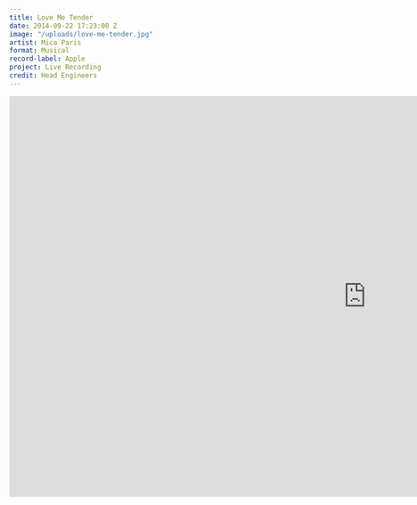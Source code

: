 ```yaml
---
title: Love Me Tender
date: 2014-09-22 17:23:00 Z
image: "/uploads/love-me-tender.jpg"
artist: Mica Paris
format: Musical
record-label: Apple
project: Live Recording
credit: Head Engineers
---
```


<div class="responsive-embed  widescreen">
<iframe width="1280" height="720" src="https://www.youtube.com/embed/dLvZu8ZMw0Q?rel=0&amp;showinfo=0" frameborder="0" allowfullscreen></iframe>
</div>